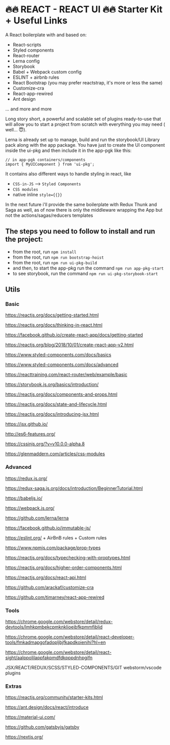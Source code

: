 # 🔥🔥 REACT - REACT UI 🔥🔥 Starter Kit + Useful Links

A React boilerplate with and based on:
  - React-scripts
  - Styled components
  - React-router
  - Lerna config
  - Storybook
  - Babel + Webpack custom config
  - ESLINT + airbnb rules
  - React Bootstrap (you may prefer reactstrap, it's more or less the same)
  - Customize-cra
  - React-app-rewired
  - Ant design
  
  ... and more and more
  
  Long story short, a powerful and scalable set of plugins ready-to-use that will allow you to start a project from scratch with everything you may need ( well... 😇).
  
  Lerna is already set up to manage, build and run the storybook/UI Library pack along with the app package.
  You have just to create the UI component inside the ui-pkg and then include it in the app-pgk like this:

  ```tsx
// in app-pgk containers/components  
import { MyUIComponent } from 'ui-pkg';
```
   
   It contains also different ways to handle styling in react, like   
   - `CSS-in-JS` --> `Styled Components`
   - `CSS modules`
   - native inline `style={{}}` 
   
In the next future i'll provide the same boilerplate with Redux Thunk and Saga as well, as of now there is only the middleware wrapping the App but not the actions/sagas/reducers templates 

## The steps you need to follow to install and run the project:

- from the root, run `npm install`
- from the root, run `npm run bootstrap-hoist`
- from the root, run `npm run ui-pkg-build`
- and then, to start the app-pkg run the command `npm run app-pkg-start`
- to see storybook, run the command `npm run ui-pkg-storybook-start`

## Utils

### Basic

https://reactjs.org/docs/getting-started.html

https://reactjs.org/docs/thinking-in-react.html

https://facebook.github.io/create-react-app/docs/getting-started

https://reactjs.org/blog/2018/10/01/create-react-app-v2.html

https://www.styled-components.com/docs/basics

https://www.styled-components.com/docs/advanced

https://reacttraining.com/react-router/web/example/basic

https://storybook.js.org/basics/introduction/

https://reactjs.org/docs/components-and-props.html

https://reactjs.org/docs/state-and-lifecycle.html

https://reactjs.org/docs/introducing-jsx.html

https://jsx.github.io/

http://es6-features.org/

https://cssinjs.org/?v=v10.0.0-alpha.8

https://glenmaddern.com/articles/css-modules

### Advanced

https://redux.js.org/

https://redux-saga.js.org/docs/introduction/BeginnerTutorial.html

https://babeljs.io/

https://webpack.js.org/

https://github.com/lerna/lerna

https://facebook.github.io/immutable-js/

https://eslint.org/ + AirBnB rules + Custom rules

https://www.npmjs.com/package/prop-types

https://reactjs.org/docs/typechecking-with-proptypes.html

https://reactjs.org/docs/higher-order-components.html

https://reactjs.org/docs/react-api.html

https://github.com/arackaf/customize-cra

https://github.com/timarney/react-app-rewired


### Tools


https://chrome.google.com/webstore/detail/redux-devtools/lmhkpmbekcpmknklioeibfkpmmfibljd

https://chrome.google.com/webstore/detail/react-developer-tools/fmkadmapgofadopljbjfkapdkoienihi?hl=en

https://chrome.google.com/webstore/detail/react-sight/aalppolilappfakpmdfdkpppdnhpgifn

JSX/REACT/REDUX/SCSS/STYLED-COMPONENTS/GIT webstorm/vscode plugins


### Extras

https://reactjs.org/community/starter-kits.html

https://ant.design/docs/react/introduce

https://material-ui.com/

https://github.com/gatsbyjs/gatsby

https://nextjs.org/

